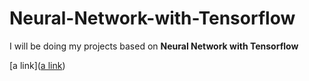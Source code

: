 # Neural-Network-with-Tensorflow

I will be doing my projects based on **Neural Network with Tensorflow**

[a link]([a link](https://github.com/user/repo/blob/branch/other_file.md))
